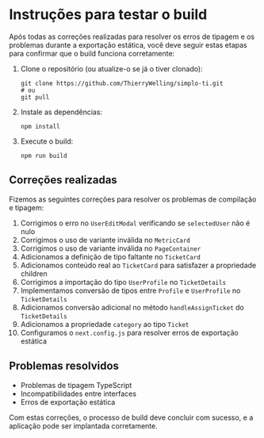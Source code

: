 # Instruções para testar o build

Após todas as correções realizadas para resolver os erros de tipagem e os problemas durante a exportação estática, você deve seguir estas etapas para confirmar que o build funciona corretamente:

1. Clone o repositório (ou atualize-o se já o tiver clonado):
   ```
   git clone https://github.com/ThierryWelling/simplo-ti.git
   # ou
   git pull
   ```

2. Instale as dependências:
   ```
   npm install
   ```

3. Execute o build:
   ```
   npm run build
   ```

## Correções realizadas

Fizemos as seguintes correções para resolver os problemas de compilação e tipagem:

1. Corrigimos o erro no `UserEditModal` verificando se `selectedUser` não é nulo
2. Corrigimos o uso de variante inválida no `MetricCard`
3. Corrigimos o uso de variante inválida no `PageContainer`
4. Adicionamos a definição de tipo faltante no `TicketCard`
5. Adicionamos conteúdo real ao `TicketCard` para satisfazer a propriedade children
6. Corrigimos a importação do tipo `UserProfile` no `TicketDetails`
7. Implementamos conversão de tipos entre `Profile` e `UserProfile` no `TicketDetails`
8. Adicionamos conversão adicional no método `handleAssignTicket` do `TicketDetails`
9. Adicionamos a propriedade `category` ao tipo `Ticket`
10. Configuramos o `next.config.js` para resolver erros de exportação estática

## Problemas resolvidos

- Problemas de tipagem TypeScript
- Incompatibilidades entre interfaces
- Erros de exportação estática

Com estas correções, o processo de build deve concluir com sucesso, e a aplicação pode ser implantada corretamente. 